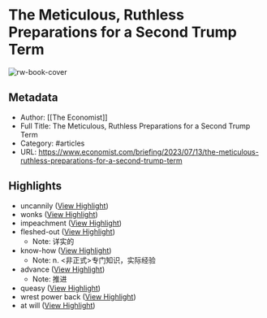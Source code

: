 # The Meticulous, Ruthless Preparations for a Second Trump Term

![rw-book-cover](https://www.economist.com/img/b/1280/720/90/media-assets/image/20230715_FBD001.jpg)

## Metadata
- Author: [[The Economist]]
- Full Title: The Meticulous, Ruthless Preparations for a Second Trump Term
- Category: #articles
- URL: https://www.economist.com/briefing/2023/07/13/the-meticulous-ruthless-preparations-for-a-second-trump-term

## Highlights
- uncannily ([View Highlight](https://read.readwise.io/read/01h5a4mtq20exnh6jsca4cweze))
- wonks ([View Highlight](https://read.readwise.io/read/01h5a4v6qktebnqapm4h5zdfh9))
- impeachment ([View Highlight](https://read.readwise.io/read/01h5a578bekq2wdawset0dv4ba))
- fleshed-out ([View Highlight](https://read.readwise.io/read/01h5a58f79me5tajgx5858wc0q))
    - Note: 详实的
- know-how ([View Highlight](https://read.readwise.io/read/01h5a59egkbrf6d9c8sh6shf4w))
    - Note: n. <非正式>专门知识，实际经验
- advance ([View Highlight](https://read.readwise.io/read/01h5a59y86q04q94zvb4k1tsg8))
    - Note: 推进
- queasy ([View Highlight](https://read.readwise.io/read/01h5a5cqmahdbprq3yr1d1q6e9))
- wrest power back ([View Highlight](https://read.readwise.io/read/01h5a5m9wpc310ta98mg2bgbfd))
- at will ([View Highlight](https://read.readwise.io/read/01h5a5xfpv5t6wyd3mv8774h5y))
